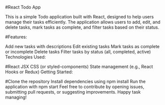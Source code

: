 #React Todo App

This is a simple Todo application built with React, designed to help users manage their tasks efficiently. The application allows users to add, edit, and delete tasks, mark tasks as complete, and filter tasks based on their status.

#Features:

Add new tasks with descriptions
Edit existing tasks
Mark tasks as complete or incomplete
Delete tasks
Filter tasks by status (all, completed, active)
Technologies Used:

#React
JSX
CSS (or styled-components)
State management (e.g., React Hooks or Redux)
Getting Started:

#Clone the repository
Install dependencies using npm install
Run the application with npm start
Feel free to contribute by opening issues, submitting pull requests, or suggesting improvements. Happy task managing! 
